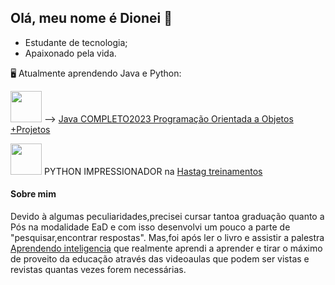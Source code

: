 ## Olá, meu nome é Dionei 👋
 - Estudante de tecnologia;
 - Apaixonado pela vida.
 
  🖥️ Atualmente aprendendo Java e Python:
  
 <img width='50' heigth='50' src="https://cdn.jsdelivr.net/gh/devicons/devicon/icons/java/java-original.svg" /> -->  [Java COMPLETO2023 Programação Orientada a Objetos +Projetos](https://www.youtube.com/watch?v=RlSCoYwnxr4)
 
 
 <img width='50' heigth='50' src="https://cdn.jsdelivr.net/gh/devicons/devicon/icons/python/python-original.svg" />   PYTHON IMPRESSIONADOR na [Hastag treinamentos](https://portalhashtag.com/cursos/1667483936207x795816268317746600)
 
 #### Sobre mim
Devido à algumas peculiaridades,precisei cursar tantoa graduação quanto a Pós na modalidade EaD e com isso desenvolvi um pouco a parte de "pesquisar,encontrar respostas".
 Mas,foi após ler o livro e assistir a palestra [Aprendendo inteligencia](https://www.youtube.com/watch?v=RlSCoYwnxr4) que realmente aprendi a aprender e tirar o máximo  de proveito da educação através das videoaulas que podem ser vistas e revistas quantas vezes forem necessárias.
          

            
          
           
          
          
          

